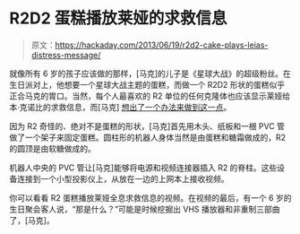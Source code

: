 # R2D2 蛋糕播放莱娅的求救信息

> 原文：<https://hackaday.com/2013/06/19/r2d2-cake-plays-leias-distress-message/>

就像所有 6 岁的孩子应该做的那样，[马克]的儿子是《星球大战》的超级粉丝。在生日派对上，他想要一个星球大战主题的蛋糕，而做一个 R2D2 形状的蛋糕似乎正合马克的胃口。当然，每个人最喜欢的 R2 单位的任何克隆体也应该显示莱娅给本·克诺比的求救信息，而[马克] [想出了一个办法来做到这一点](http://mfsamuel.blogspot.com/2013/06/just-another-r2d2-birthday-cake-build.html)。

因为 R2 奇怪的、绝对不是蛋糕的形状，[马克]首先用木头、纸板和一根 PVC 管做了一个架子来固定蛋糕。圆柱形的机器人身体当然是由蛋糕和糖霜做成的，R2 的圆顶是由软糖做成的。

机器人中央的 PVC 管让[马克]能够将电源和视频连接器插入 R2 的脊柱。这些设备连接到一个小型投影仪上，从放在一边的上网本上接收视频。

你可以看看 R2 蛋糕播放莱娅全息求救信息的视频。在视频的最后，有一个 6 岁的生日聚会客人说，“那是什么？”可能是时候挖掘出 VHS 播放器和非重制三部曲了，[马克]。